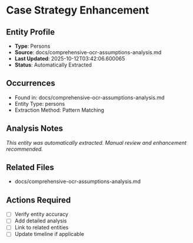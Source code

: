 # Case Strategy Enhancement

## Entity Profile
- **Type**: Persons
- **Source**: docs/comprehensive-ocr-assumptions-analysis.md
- **Last Updated**: 2025-10-12T03:42:06.600065
- **Status**: Automatically Extracted

## Occurrences
- Found in: docs/comprehensive-ocr-assumptions-analysis.md
- Entity Type: persons
- Extraction Method: Pattern Matching

## Analysis Notes
*This entity was automatically extracted. Manual review and enhancement recommended.*

## Related Files
- docs/comprehensive-ocr-assumptions-analysis.md

## Actions Required
- [ ] Verify entity accuracy
- [ ] Add detailed analysis
- [ ] Link to related entities
- [ ] Update timeline if applicable
